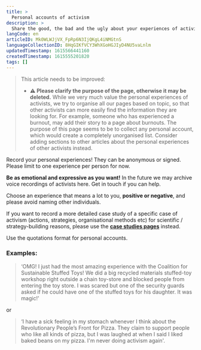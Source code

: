 ```yaml
---
title: >
  Personal accounts of activism
description: >
  Share the good, the bad and the ugly about your experiences of activism!
langCode: en
articleID: Mk0WLWJjVX_FpRp6N3IjQKgL4iNMGtnS
languageCollectionID: 8HqGIKfVCY3WhXGoHGJIyD4NU5vaLnlm
updatedTimestamp: 1615566441160
createdTimestamp: 1615555201820
tags: []
---
```


> This article needs to be improved:
> 
> -   **⚠️ Please clarify the purpose of the page, otherwise it may be deleted.** While we very much value the personal experiences of activists, we try to organise all our pages based on topic, so that other activists can more easily find the information they are looking for. For example, someone who has experienced a burnout, may add their story to a page about burnouts. The purpose of this page seems to be to collect any personal account, which would create a completely unorganised list. Consider adding sections to other articles about the personal experiences of other activists instead.

Record your personal experiences! They can be anonymous or signed. Please limit to one experience per person for now.

**Be as emotional and expressive as you want!** In the future we may archive voice recordings of activists here. Get in touch if you can help.

Choose an experience that means a lot to you, **positive or negative**, and please avoid naming other individuals.

If you want to record a more detailed case study of a specific case of activism (actions, strategies, organisational methods etc) for scientific / strategy-building reasons, please use the [**case studies pages**](/strategy/case-studies) instead.

Use the quotations format for personal accounts.

### Examples:

> ‘OMG! I just had the most amazing experience with the Coalition for Sustainable Stuffed Toys! We did a big recycled materials stuffed-toy workshop right outside a chain toy-store and blocked people from entering the toy store. I was scared but one of the security guards asked if he could have one of the stuffed toys for his daughter. It was magic!'

or

> ‘I have a sick feeling in my stomach whenever I think about the Revolutionary People’s Front for Pizza. They claim to support people who like all kinds of pizza, but I was laughed at when I said I liked baked beans on my pizza. I'm never doing activism again'.